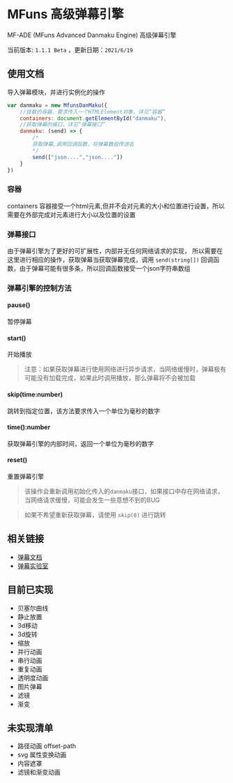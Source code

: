 # MFuns 高级弹幕引擎 

MF-ADE (MFuns Advanced Danmaku Engine) 高级弹幕引擎 

当前版本: `1.1.1 Beta` ，更新日期：`2021/6/19`
## 使用文档

导入弹幕模块，并进行实例化的操作
```js
var danmaku = new MfunsDanMaku({
    //挂载的容器，要求传入一个HTMLElement对象，详见“容器”
    containers: document.getElementById("danmaku"),
    //获取弹幕的接口，详见“弹幕接口”
    danmaku: (send) => {
        /*
        获取弹幕,调用回调函数，将弹幕数组传进去
        */
        send(["json....","json...."])
    }
})
```
### 容器
containers 容器接受一个html元素,但并不会对元素的大小和位置进行设置，所以需要在外部完成对元素进行大小以及位置的设置


### 弹幕接口
由于弹幕引擎为了更好的可扩展性，内部并无任何网络请求的实现，
所以需要在这里进行相应的操作，获取弹幕当获取弹幕完成，调用 `send(string[])` 回调函数，由于弹幕可能有很多条，所以回调函数接受一个json字符串数组


### 弹幕引擎的控制方法

#### pause()
暂停弹幕

#### start()
开始播放
>注意：如果获取弹幕进行使用网络进行异步请求，当网络缓慢时，弹幕极有可能没有加载完成，如果此时调用播放，那么弹幕将不会被加载

#### skip(time:number)

跳转到指定位置，该方法要求传入一个单位为毫秒的数字


#### time():number
获取弹幕引擎的内部时间，返回一个单位为毫秒的数字


#### reset()
重置弹幕引擎
>该操作会重新调用初始化传入的`danmaku`接口，如果接口中存在网络请求，当网络请求缓慢，可能会发生一些意想不到的BUG

>如果不希望重新获取弹幕，请使用 `skip(0)` 进行跳转

## 相关链接

- [弹幕文档](https://meogirl.ml/2021/06/11/danmaku/Mfuns%E5%BC%B9%E5%B9%95%E6%89%8B%E5%86%8C/)
- [弹幕实验室](https://lab.meogirl.ml)

## 目前已实现
 - 贝塞尔曲线
 - 静止放置
 - 3d移动
 - 3d旋转
 - 缩放
 - 并行动画
 - 串行动画
 - 重复动画
 - 透明度动画
 - 图片弹幕
 - 滤镜
 - 渐变
## 未实现清单
 - 路径动画 offset-path
 - svg 属性变换动画
 - 内容遮罩
 - 滤镜和渐变动画


